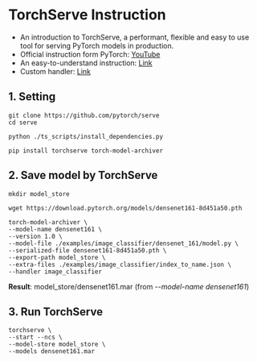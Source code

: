 # TorchServe Instruction
- An introduction to TorchServe, a performant, flexible and easy to use tool for serving PyTorch models in production.
- Official instruction form PyTorch: [YouTube](https://www.youtube.com/watch?v=XlO7iQMV3Ik)
- An easy-to-understand instruction: [Link](https://viblo.asia/p/torchserve-cong-cu-ho-tro-trien-khai-mo-hinh-pytorch-vyDZOqwO5wj)
- Custom handler: [Link](https://pytorch.org/serve/custom_service.html#start-with-basehandler)
## 1. Setting
```
git clone https://github.com/pytorch/serve
cd serve
```
```
python ./ts_scripts/install_dependencies.py
```
```
pip install torchserve torch-model-archiver
```

## 2. Save model by TorchServe
```
mkdir model_store
```
```
wget https://download.pytorch.org/models/densenet161-8d451a50.pth
```
```
torch-model-archiver \
--model-name densenet161 \
--version 1.0 \
--model-file ./examples/image_classifier/densenet_161/model.py \
--serialized-file densenet161-8d451a50.pth \
--export-path model_store \
--extra-files ./examples/image_classifier/index_to_name.json \
--handler image_classifier
```

**Result**: model_store/densenet161.mar (from _--model-name densenet161_)

## 3. Run TorchServe
```
torchserve \
--start --ncs \
--model-store model_store \
--models densenet161.mar
```

